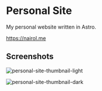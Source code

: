 # Personal Site
My personal website written in Astro.

https://nairol.me

## Screenshots
![personal-site-thumbnail-light](https://github.com/user-attachments/assets/744bd923-80af-44fc-b02d-043078d9d1d8)

![personal-site-thumbnail-dark](https://github.com/user-attachments/assets/b2f8561f-8e1b-475b-a988-854fd0faf521)
